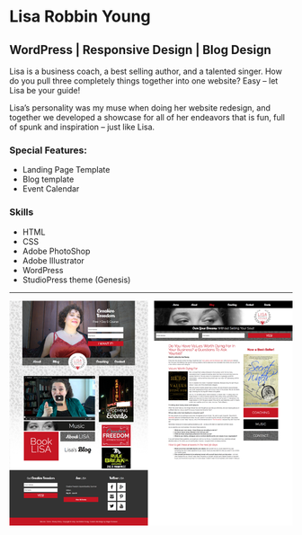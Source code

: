 <h1>Lisa Robbin Young</h1>

<h2>WordPress | Responsive Design | Blog Design</h2>

<p>Lisa is a business coach, a best selling author, and a talented singer. How do you pull three completely things together into one website? Easy – let Lisa be your guide! </p>

  <p>Lisa’s personality was my muse when doing her website redesign, and together we developed a showcase for all of her endeavors that is fun, full of spunk and inspiration – just like Lisa.</p>

<h3>Special Features:</h3>
<ul>
<li>Landing Page Template</li>
<li>Blog template</li>
<li>Event Calendar</li>
</ul>

<h3>Skills</h3>
<ul>
  <li>HTML</li>
  <li>CSS</li>
  <li>Adobe PhotoShop</li>
  <li>Adobe Illustrator</li>
  <li>WordPress</li>
  <li>StudioPress theme (Genesis)</li>
</ul>

***


<img src="https://github.com/mburleson/lisary/blob/master/LisaRobbinYound.png" />



